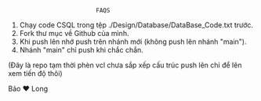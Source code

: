 
                             FAQS                              

                            
1. Chạy code CSQL trong tệp ./Design/Database/DataBase_Code.txt trước.
2. Fork thư mục về Github của mình.
3. Khi push lên nhớ push trên nhánh mới (không push lên nhánh "main").
4. Nhánh "main" chỉ push khi chắc chắn.



(Đây là repo tạm thời phèn vcl chưa sắp xếp cấu trúc push lên chỉ để lên xem tiến độ thôi)
 
Bảo ❤️ Long